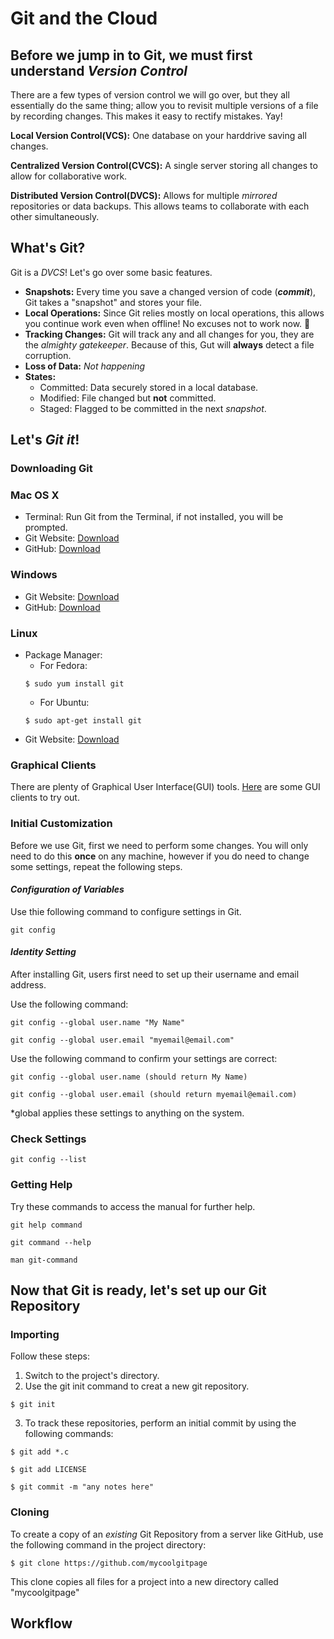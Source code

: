 # Git and the Cloud

## Before we jump in to Git, we must first understand *Version Control*
There are a few types of version control we will go over, but they all essentially do the same thing; allow you to revisit multiple versions of a file by recording changes. This makes it easy to rectify mistakes. Yay!

**Local Version Control(VCS):** One database on your harddrive saving all changes.

**Centralized Version Control(CVCS):** A single server storing all changes to allow for collaborative work.

**Distributed Version Control(DVCS):** Allows for multiple *mirrored* repositories or data backups. This allows teams to collaborate with each other simultaneously.

## What's Git?
Git is a *DVCS*! Let's go over some basic features.
- **Snapshots:** Every time you save a changed version of code (***commit***), Git takes a "snapshot" and stores your file.
- **Local Operations:** Since Git relies mostly on local operations, this allows you continue work even when offline! No excuses not to work now. :grimacing: 
- **Tracking Changes:** Git will track any and all changes for you, they are the *almighty gatekeeper*. Because of this, Gut will **always** detect a file corruption.
- **Loss of Data:** *Not happening*
- **States:**
  - Committed: Data securely stored in a local database.
  - Modified: File changed but **not** committed.
  - Staged: Flagged to be committed in the next *snapshot*.

## Let's *Git it*!

### Downloading Git

### **Mac OS X**

- Terminal: Run Git from the Terminal, if not installed, you will be prompted.
- Git Website: [Download](http://git-scm.com/download/mac)
- GitHub: [Download](http://mac.github.com)

### **Windows**

- Git Website: [Download](http://git-scm.com/download/win)
- GitHub: [Download](http://windows.github.com)

### **Linux**

- Package Manager:
  - For Fedora: 
  ```
  $ sudo yum install git
  ```
  - For Ubuntu: 
  ```
  $ sudo apt-get install git
  ```
- Git Website: [Download](http://git-scm.com/download/linux)

### Graphical Clients 

There are plenty of Graphical User Interface(GUI) tools. [Here](https://git-scm.com/downloads/guis) are some GUI clients to try out.

### Initial Customization 

Before we use Git, first we need to perform some changes. You will only need to do this **once** on any machine, however if you do need to change some settings, repeat the following steps.

#### *Configuration of Variables*

Use thie following command to configure settings in Git.

```
git config
```

#### *Identity Setting*

After installing Git, users first need to set up their username and email address.

Use the following command:

```
git config --global user.name "My Name"

git config --global user.email "myemail@email.com"
```

Use the following command to confirm your settings are correct:

```
git config --global user.name (should return My Name)

git config --global user.email (should return myemail@email.com)
```
*global applies these settings to anything on the system.

### Check Settings

```
git config --list
```

### Getting Help

Try these commands to access the manual for further help.

```
git help command

git command --help

man git-command
```

## Now that Git is ready, let's set up our Git Repository

### Importing

Follow these steps:

1. Switch to the project's directory.
2. Use the git init command to creat a new git repository.

```
$ git init
```

3. To track these repositories, perform an initial commit by using the following commands:

```
$ git add *.c

$ git add LICENSE

$ git commit -m "any notes here"
```

### Cloning

To create a copy of an *existing* Git Repository from a server like GitHub, use the following command in the project directory:

```
$ git clone https://github.com/mycoolgitpage
```

This clone copies all files for a project into a new directory called "mycoolgitpage"

## Workflow

